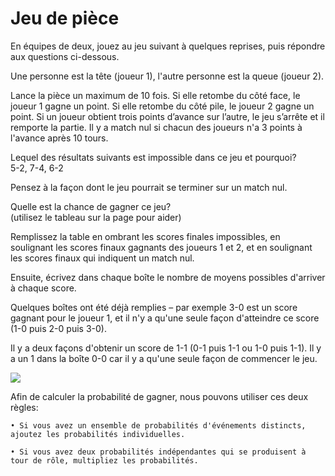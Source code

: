 # Jeu de pièce

En équipes de deux, jouez au jeu suivant à quelques reprises, puis répondre aux questions ci-dessous.

Une personne est la tête (joueur 1), l'autre personne est la queue (joueur 2).

Lance la pièce un maximum de 10 fois. Si elle retombe du côté face, le joueur 1 gagne un point. Si elle retombe du côté pile, le joueur 2 gagne un point. Si un joueur obtient trois points d’avance sur l’autre, le jeu s’arrête et il remporte la partie. Il y a match nul si chacun des joueurs n'a 3 points à l'avance après 10 tours.

Lequel des résultats suivants est impossible dans ce jeu et pourquoi?  
5-2, 7-4, 6-2

Pensez à la façon dont le jeu pourrait se terminer sur un match nul.

Quelle est la chance de gagner ce jeu?  
(utilisez le tableau sur la page pour aider)

Remplissez la table en ombrant les scores finales impossibles, en soulignant les scores finaux gagnants des joueurs 1 et 2, et en soulignant les scores finaux qui indiquent un match nul.

Ensuite, écrivez dans chaque boîte le nombre de moyens possibles d'arriver à chaque score.

Quelques boîtes ont été déjà remplies – par exemple 3-0 est un score gagnant pour le joueur 1, et il n'y a qu'une seule façon d'atteindre ce score (1-0 puis 2-0 puis 3-0).

Il y a deux façons d'obtenir un score de 1-1 (0-1 puis 1-1 ou 1-0 puis 1-1). Il y a un 1 dans la boîte 0-0 car il y a qu'une seule façon de commencer le jeu.

![](https://github.com/supportingami/sami-maths-club/blob/master/maths-club-pack/images/coin-game-1.png?raw=true)

Afin de calculer la probabilité de gagner, nous pouvons utiliser ces deux règles:

    • Si vous avez un ensemble de probabilités d'événements distincts, ajoutez les probabilités individuelles.
    
    • Si vous avez deux probabilités indépendantes qui se produisent à tour de rôle, multipliez les probabilités.
